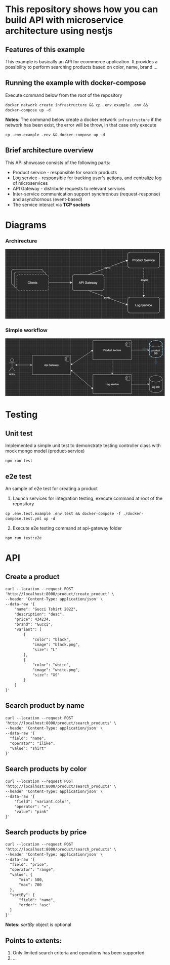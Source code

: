 # This repository shows how you can build API with microservice architecture using nestjs
## Features of this example
This example is basically an API for ecommerce application. It provides a possibility to perform searching products based on color, name, brand ...
## Running the example with docker-compose

Execute command below from the root of the repository
```
docker network create infrastructure && cp .env.example .env && docker-compose up -d
``` 

**Notes**: The command below create a docker network `infrastructure` if the network has been exist, the error will be throw, in that case only execute
```
cp .env.example .env && docker-compose up -d
```

## Brief architecture overview
This API showcase consists of the following parts:
- Product service - responsible for search products
- Log service - responsible for tracking user's actions, and centralize log of microservices
- API Gateway - distribute requests to relevant services
- Inter-service communication support synchronous (request-response) and asynchornous (event-based)
- The service interact via **TCP sockets**
# Diagrams
### Archirecture
![alt text](images/architecture.png)

### Simple workflow
![alt text](images/search-products.png)

# Testing
## Unit test
Implemented a simple unit test to demonstrate testing controller class with mock mongo model (product-service)
```
npm run test
```

## e2e test
An sample of e2e test for creating a product

1. Launch services for integration testing, execute command at root of the repository
```
cp .env.test.example .env.test && docker-compose -f ./docker-compose.test.yml up -d
```
2. Execute e2e testing command at api-gateway folder

```
npm run test:e2e
```

# API
## Create a product
```
curl --location --request POST 'http://localhost:8000/product/create_product' \
--header 'Content-Type: application/json' \
--data-raw '{
    "name": "Gucci Tshirt 2022",
    "description": "desc",
    "price": 434234,
    "brand": "Gucci",
    "variant": [
        {
            "color": "black",
            "image": "black.png",
            "size": "L"
        },
        {
            "color": "white",
            "image": "white.png",
            "size": "XS"
        }
    ]
}'
```

## Search product by name

```
curl --location --request POST 'http://localhost:8000/product/search_products' \
--header 'Content-Type: application/json' \
--data-raw '{
  "field": "name",
  "operator": "ilike",
  "value": "shirt"
}'

```

## Search products by color
```
curl --location --request POST 'http://localhost:8000/product/search_products' \
--header 'Content-Type: application/json' \
--data-raw '{
    "field": "variant.color",
    "operator": "=",
    "value": "pink"
}'
```
## Search products by price
```
curl --location --request POST 'http://localhost:8000/product/search_products' \
--header 'Content-Type: application/json' \
--data-raw '{
  "field": "price",
  "operator": "range",
  "value": {
      "min": 500,
      "max": 700
  },
  "sortBy": {
      "field": "name",
      "order": "asc"
  }
}'
```
**Notes:** *sortBy* object is optional
## Points to extents: 
1. Only limited search criteria and operations has been supported
2. ...
